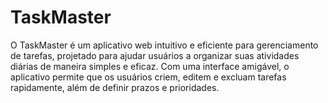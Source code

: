 # TaskMaster
O TaskMaster é um aplicativo web intuitivo e eficiente para gerenciamento de tarefas, projetado para ajudar usuários a organizar suas atividades diárias de maneira simples e eficaz. Com uma interface amigável, o aplicativo permite que os usuários criem, editem e excluam tarefas rapidamente, além de definir prazos e prioridades.
